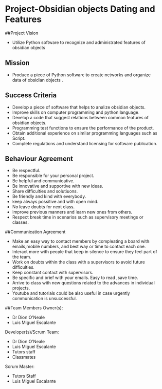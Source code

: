 # Project-Obsidian objects Dating and Features
  
##Project Vision

- Utilize Python software to recognize and administrated features of obsidian objects

## Mission

- Produce a piece of Python software to create networks and organize data of obsidian objects .

## Success Criteria

- Develop a piece of software that helps to analize obsidian objects.
- Improve skills on computer programming and python language.
- Develop a code that suggest relations between common features of obsidian objects.
- Programming test functions to ensure the performance of the product.
- Obtain additional experience on similar programming languages such as Script.
- Complete regulations and understand licensing for software publication.

## Behaviour Agreement

- Be respectful.
- Be responsible for your personal project.
- Be helpful and communicative.
- Be innovative and supportive with new ideas.
- Share difficulties  and solutiuons.
- Be friendly and kind with everybody.
- keep always possitive and with open mind.
- No leave doubts for next class.
- Improve previous manners and learn new ones from others.
- Respect break time in scenarios such as supervisory meetings or classes.

##Communication Agreement

- Make an easy way to contact members by compleating a board with emails,mobile numbers, and best way or time to contact each one.
- Interact more with people that keep in silence to ensure they feel part of the team.
- Work on doubts within the class with a supervisors to avoid future difficulties.
- Keep constant  contact with supervisors.
- Be specific  and brief with your emails. Easy to read ,save time.
- Arrive to class with new questions related to the advances in individual projects.
- Youtube and tutorials could be  also useful in case urgently communication is unsuccessful.

##Team Members
Owner(s): 
- Dr Dion O'Neale
- Luis Miguel Escalante

Developer(s)/Scrum Team:
- Dr Dion O'Neale
- Luis Miguel Escalante 
- Tutors staff
- Classmates

Scrum Master:
- Tutors Staff
- Luis Miguel Escalante
